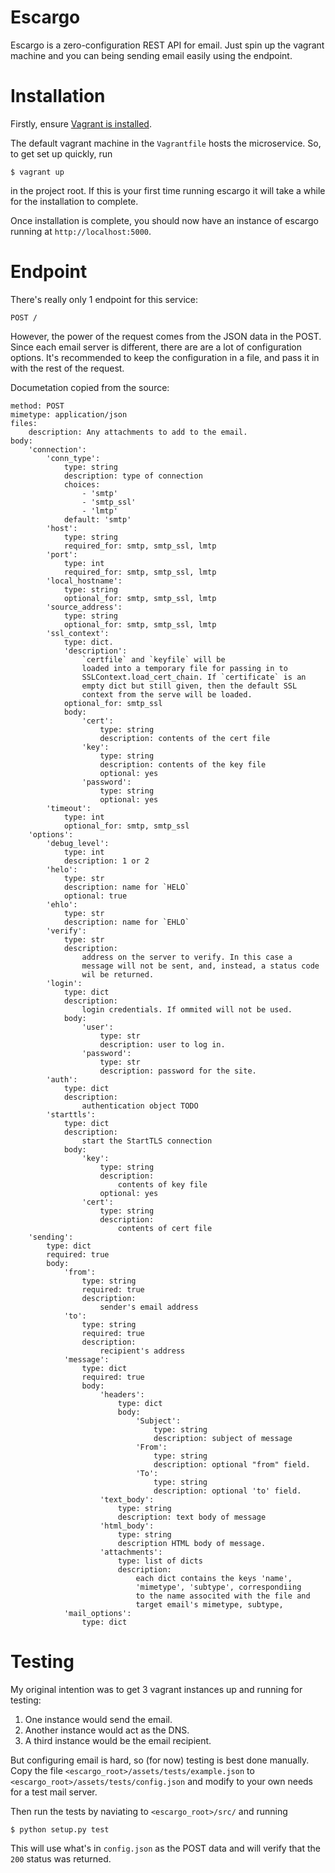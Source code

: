 # Escargo

Escargo is a zero-configuration REST API for email. Just spin up the vagrant
machine and you can being sending email easily using the endpoint.

# Installation

Firstly, ensure [Vagrant is installed](https://www.vagrantup.com/docs/installation/).

The default vagrant machine in the `Vagrantfile` hosts the microservice. So,
to get set up quickly, run

    $ vagrant up

in the project root. If this is your first time running escargo it will take
a while for the installation to complete.

Once installation is complete, you should now have an instance of escargo
running at `http://localhost:5000`.

# Endpoint

There's really only 1 endpoint for this service:

    POST /

However, the power of the request comes from the JSON data in the POST. Since
each email server is different, there are are a lot of configuration options.
It's recommended to keep the configuration in a file, and pass it in with the
rest of the request.

Documetation copied from the source:

    method: POST
    mimetype: application/json
    files:
        description: Any attachments to add to the email.
    body:
        'connection':
            'conn_type':
                type: string
                description: type of connection
                choices:
                    - 'smtp'
                    - 'smtp_ssl'
                    - 'lmtp'
                default: 'smtp'
            'host':
                type: string
                required_for: smtp, smtp_ssl, lmtp
            'port':
                type: int
                required_for: smtp, smtp_ssl, lmtp
            'local_hostname':
                type: string
                optional_for: smtp, smtp_ssl, lmtp
            'source_address':
                type: string
                optional_for: smtp, smtp_ssl, lmtp
            'ssl_context':
                type: dict.
                'description':
                    `certfile` and `keyfile` will be
                    loaded into a temporary file for passing in to
                    SSLContext.load_cert_chain. If `certificate` is an
                    empty dict but still given, then the default SSL
                    context from the serve will be loaded.
                optional_for: smtp_ssl
                body:
                    'cert':
                        type: string
                        description: contents of the cert file
                    'key':
                        type: string
                        description: contents of the key file
                        optional: yes
                    'password':
                        type: string
                        optional: yes
            'timeout':
                type: int
                optional_for: smtp, smtp_ssl
        'options':
            'debug_level':
                type: int
                description: 1 or 2
            'helo':
                type: str
                description: name for `HELO`
                optional: true
            'ehlo':
                type: str
                description: name for `EHLO`
            'verify':
                type: str
                description:
                    address on the server to verify. In this case a
                    message will not be sent, and, instead, a status code
                    wil be returned.
            'login':
                type: dict
                description:
                    login credentials. If ommited will not be used.
                body:
                    'user':
                        type: str
                        description: user to log in.
                    'password':
                        type: str
                        description: password for the site.
            'auth':
                type: dict
                description:
                    authentication object TODO
            'starttls':
                type: dict
                description:
                    start the StartTLS connection
                body:
                    'key':
                        type: string
                        description:
                            contents of key file
                        optional: yes
                    'cert':
                        type: string
                        description:
                            contents of cert file
        'sending':
            type: dict
            required: true
            body:
                'from':
                    type: string
                    required: true
                    description:
                        sender's email address
                'to':
                    type: string
                    required: true
                    description:
                        recipient's address
                'message':
                    type: dict
                    required: true
                    body:
                        'headers':
                            type: dict
                            body:
                                'Subject':
                                    type: string
                                    description: subject of message
                                'From':
                                    type: string
                                    description: optional "from" field.
                                'To':
                                    type: string
                                    description: optional 'to' field.
                        'text_body':
                            type: string
                            description: text body of message
                        'html_body':
                            type: string
                            description HTML body of message.
                        'attachments':
                            type: list of dicts
                            description:
                                each dict contains the keys 'name',
                                'mimetype', 'subtype', correspondiing
                                to the name associted with the file and
                                target email's mimetype, subtype,
                'mail_options':
                    type: dict

# Testing

My original intention was to get 3 vagrant instances up and running for testing:

1. One instance would send the email.
2. Another instance would act as the DNS.
3. A third instance would be the email recipient.

But configuring email is hard, so (for now) testing is best done manually.
Copy the file `<escargo_root>/assets/tests/example.json` to
`<escargo_root>/assets/tests/config.json` and modify to your own needs for a
test mail server.

Then run the tests by naviating to `<escargo_root>/src/` and running

    $ python setup.py test

This will use what's in `config.json` as the POST data and will verify that
the `200` status was returned.
